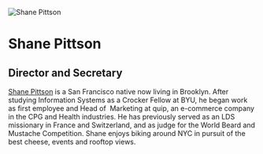 ![Shane Pittson](assets/shane-pittson.png)
# Shane Pittson
## Director and Secretary
[Shane Pittson](http://linkedin/in/shanepittson) is a San Francisco native now living in Brooklyn. After studying Information Systems as a Crocker Fellow at BYU, he began work as first employee and Head of  Marketing at quip, an e-commerce company in the CPG and Health industries. He has previously served as an LDS missionary in France and Switzerland, and as judge for the World Beard and Mustache Competition. Shane enjoys biking around NYC in pursuit of the best cheese, events and rooftop views.
